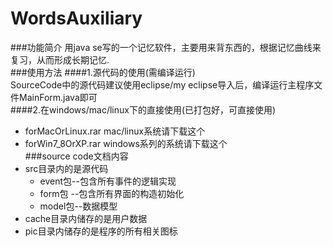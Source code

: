 # WordsAuxiliary
###功能简介
用java se写的一个记忆软件，主要用来背东西的，根据记忆曲线来复习，从而形成长期记忆.<br>
###使用方法
####1.源代码的使用(需编译运行)<br>
SourceCode中的源代码建议使用eclipse/my eclipse导入后，编译运行主程序文件MainForm.java即可<br>
####2.在windows/mac/linux下的直接使用(已打包好，可直接使用)
* forMacOrLinux.rar mac/linux系统请下载这个
* forWin7_8OrXP.rar windows系列的系统请下载这个<br>
###source code文档内容
* src目录内的是源代码
  * event包--包含所有事件的逻辑实现
  * form包 --包含所有界面的构造初始化
  * model包--数据模型
* cache目录内储存的是用户数据
* pic目录内储存的是程序的所有相关图标

